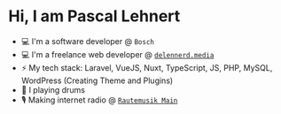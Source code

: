 # Hi, I am Pascal Lehnert

- 💻 I'm a software developer @ ``Bosch``
- 💻 I'm a freelance web developer @ [``delennerd.media``](https://delennerd.media)
- ⚡️ My tech stack: Laravel, VueJS, Nuxt, TypeScript, JS, PHP, MySQL, WordPress (Creating Theme and Plugins)
- 🥁 I playing drums
- 🎙️ Making internet radio @ [``Rautemusik Main``](https://rm.fm/main)
